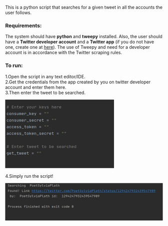 This is a python script that searches for a given tweet in all the accounts the user follows.

### Requirements:
The system should have **python** and **tweepy** installed. Also, the user should have a **Twitter developer account** and a **Twitter app** (if you do not have one, create one at [here](https://developer.twitter.com)). The use of Tweepy and need for a developer account is in accordance with the Twitter scraping rules.

### To run:
1.Open the script in any text editor/IDE.  
2.Get the credentials from the app created by you on twitter developer account and enter them here.  
3.Then enter the tweet to be searched.  

![Entering information](Enter_info.jpg?raw=true)  


4.Simply run the script!  


![Output](Result.jpg?raw=true)


